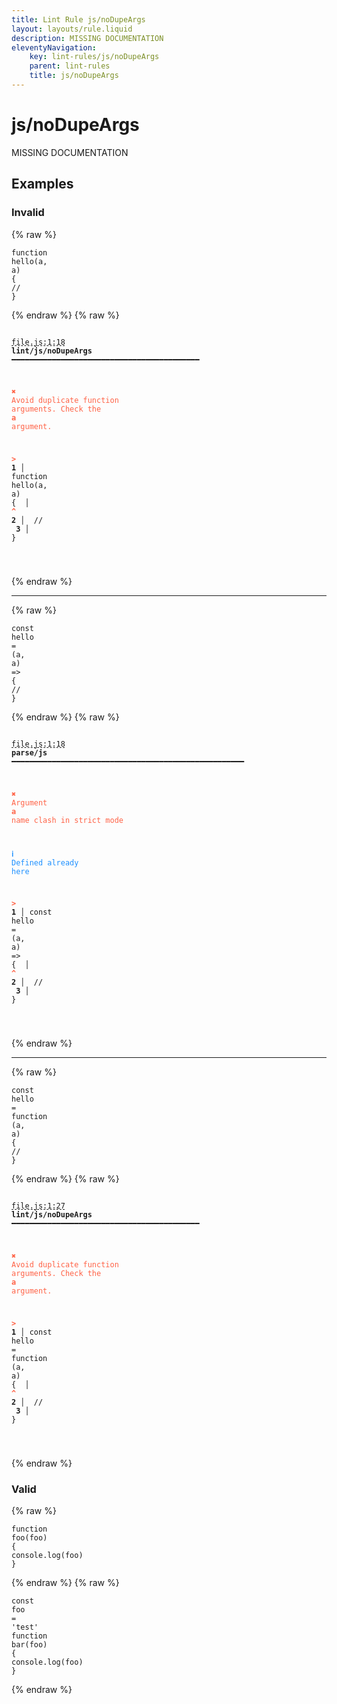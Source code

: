 ```yaml
---
title: Lint Rule js/noDupeArgs
layout: layouts/rule.liquid
description: MISSING DOCUMENTATION
eleventyNavigation:
	key: lint-rules/js/noDupeArgs
	parent: lint-rules
	title: js/noDupeArgs
---
```


# js/noDupeArgs

MISSING DOCUMENTATION

<!-- EVERYTHING BELOW IS AUTOGENERATED. SEE SCRIPTS FOLDER FOR UPDATE SCRIPTS hash(0cc8c0a03d3393e4aa70dfd30b8b5d0fa74ac4e2) -->

## Examples
### Invalid
{% raw %}<pre class="language-text"><code class="language-text"><span class="token keyword">function</span> <span class="token variable">hello</span><span class="token punctuation">(</span><span class="token variable">a</span><span class="token punctuation">,</span> <span class="token variable">a</span><span class="token punctuation">)</span> <span class="token punctuation">{</span>
	<span class="token comment">//</span>
<span class="token punctuation">}</span></code></pre>{% endraw %}
{% raw %}<pre class="language-text"><code class="language-text">
 <span style="text-decoration-style: dashed; text-decoration-line: underline;">file.js:1:18</span> <strong>lint/js/noDupeArgs</strong> ━━━━━━━━━━━━━━━━━━━━━━━━━━━━━━━━━━━━━━━━━━

  <strong><span style="color: Tomato;">✖ </span></strong><span style="color: Tomato;">Avoid duplicate function arguments. Check the </span><span style="color: Tomato;"><strong>a</strong></span><span style="color: Tomato;"> argument.</span>

  <strong><span style="color: Tomato;">&gt;</span></strong><strong> 1</strong><strong> │ </strong><span class="token keyword">function</span> <span class="token variable">hello</span><span class="token punctuation">(</span><span class="token variable">a</span><span class="token punctuation">,</span> <span class="token variable">a</span><span class="token punctuation">)</span> <span class="token punctuation">{</span>
     <strong> │ </strong>                  <span style="color: Tomato;"><strong>^</strong></span>
  <strong>  2</strong><strong> │ </strong>  <span class="token comment">//</span>
  <strong>  3</strong><strong> │ </strong><span class="token punctuation">}</span>

</code></pre>{% endraw %}

---------------

{% raw %}<pre class="language-text"><code class="language-text"><span class="token keyword">const</span> <span class="token variable">hello</span> <span class="token operator">=</span> <span class="token punctuation">(</span><span class="token variable">a</span><span class="token punctuation">,</span> <span class="token variable">a</span><span class="token punctuation">)</span> <span class="token operator">=&gt;</span> <span class="token punctuation">{</span>
	<span class="token comment">//</span>
<span class="token punctuation">}</span></code></pre>{% endraw %}
{% raw %}<pre class="language-text"><code class="language-text">
 <span style="text-decoration-style: dashed; text-decoration-line: underline;">file.js:1:18</span> <strong>parse/js</strong> ━━━━━━━━━━━━━━━━━━━━━━━━━━━━━━━━━━━━━━━━━━━━━━━━━━━━

  <strong><span style="color: Tomato;">✖ </span></strong><span style="color: Tomato;">Argument </span><span style="color: Tomato;"><strong>a</strong></span><span style="color: Tomato;"> name clash in strict mode</span>

  <strong><span style="color: DodgerBlue;">ℹ </span></strong><span style="color: DodgerBlue;">Defined already here</span>

  <strong><span style="color: Tomato;">&gt;</span></strong><strong> 1</strong><strong> │ </strong><span class="token keyword">const</span> <span class="token variable">hello</span> <span class="token operator">=</span> <span class="token punctuation">(</span><span class="token variable">a</span><span class="token punctuation">,</span> <span class="token variable">a</span><span class="token punctuation">)</span> <span class="token operator">=&gt;</span> <span class="token punctuation">{</span>
     <strong> │ </strong>                  <span style="color: Tomato;"><strong>^</strong></span>
  <strong>  2</strong><strong> │ </strong>  <span class="token comment">//</span>
  <strong>  3</strong><strong> │ </strong><span class="token punctuation">}</span>

</code></pre>{% endraw %}

---------------

{% raw %}<pre class="language-text"><code class="language-text"><span class="token keyword">const</span> <span class="token variable">hello</span> <span class="token operator">=</span> <span class="token keyword">function</span> <span class="token punctuation">(</span><span class="token variable">a</span><span class="token punctuation">,</span> <span class="token variable">a</span><span class="token punctuation">)</span> <span class="token punctuation">{</span>
	<span class="token comment">//</span>
<span class="token punctuation">}</span></code></pre>{% endraw %}
{% raw %}<pre class="language-text"><code class="language-text">
 <span style="text-decoration-style: dashed; text-decoration-line: underline;">file.js:1:27</span> <strong>lint/js/noDupeArgs</strong> ━━━━━━━━━━━━━━━━━━━━━━━━━━━━━━━━━━━━━━━━━━

  <strong><span style="color: Tomato;">✖ </span></strong><span style="color: Tomato;">Avoid duplicate function arguments. Check the </span><span style="color: Tomato;"><strong>a</strong></span><span style="color: Tomato;"> argument.</span>

  <strong><span style="color: Tomato;">&gt;</span></strong><strong> 1</strong><strong> │ </strong><span class="token keyword">const</span> <span class="token variable">hello</span> <span class="token operator">=</span> <span class="token keyword">function</span> <span class="token punctuation">(</span><span class="token variable">a</span><span class="token punctuation">,</span> <span class="token variable">a</span><span class="token punctuation">)</span> <span class="token punctuation">{</span>
     <strong> │ </strong>                           <span style="color: Tomato;"><strong>^</strong></span>
  <strong>  2</strong><strong> │ </strong>  <span class="token comment">//</span>
  <strong>  3</strong><strong> │ </strong><span class="token punctuation">}</span>

</code></pre>{% endraw %}
### Valid
{% raw %}<pre class="language-text"><code class="language-text"><span class="token keyword">function</span> <span class="token variable">foo</span><span class="token punctuation">(</span><span class="token variable">foo</span><span class="token punctuation">)</span> <span class="token punctuation">{</span>
	<span class="token variable">console</span><span class="token punctuation">.</span><span class="token variable">log</span><span class="token punctuation">(</span><span class="token variable">foo</span><span class="token punctuation">)</span>
<span class="token punctuation">}</span></code></pre>{% endraw %}
{% raw %}<pre class="language-text"><code class="language-text"><span class="token keyword">const</span> <span class="token variable">foo</span> <span class="token operator">=</span> <span class="token string">&apos;test&apos;</span>
<span class="token keyword">function</span> <span class="token variable">bar</span><span class="token punctuation">(</span><span class="token variable">foo</span><span class="token punctuation">)</span> <span class="token punctuation">{</span>
	<span class="token variable">console</span><span class="token punctuation">.</span><span class="token variable">log</span><span class="token punctuation">(</span><span class="token variable">foo</span><span class="token punctuation">)</span>
<span class="token punctuation">}</span></code></pre>{% endraw %}
